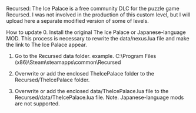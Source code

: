 Recursed: The Ice Palace is a free community DLC for the puzzle game Recursed.
I was not involved in the production of this custom level, but I will upload here a separate modified version of some of levels.

How to update
0. Install the original The Ice Palace or Japanese-language MOD.
    This process is necessary to rewrite the data/nexus.lua file and make the link to The Ice Palace appear.

1. Go to the Recursed data folder.
    example. C:\Program Files (x86)\Steam\steamapps\common\Recursed

2. Overwrite or add the enclosed TheIcePalace folder to the Recursed/TheIcePalace folder.

3. Overwrite or add the enclosed data/TheIcePalace.lua file to the Recursed/data/TheIcePalace.lua file.
    Note. Japanese-language mods are not supported.
